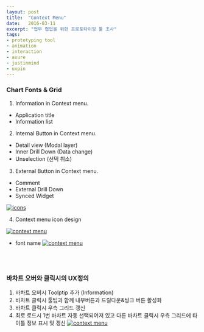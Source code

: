 ```yaml
---
layout: post
title:  "Context Menu"
date:   2016-03-11
excerpt: "업무 협업을 위한 프로토타이핑 툴 조사"
tags:
- prototyping tool
- animation
- interaction
- axure
- justinmind
- uxpin
---
```


      
### Chart Fonts & Grid

1. Information in Context menu.
  * Application title
  * Information list
2. Internal Button in Context menu.
  * Detail view (Modal layer)
  * Inner Drill Down (Data change)
  * Unselection (선택 취소)
3. External Button in Context menu.
  * Comment
  * External Drill Down
  * Synced Widget
  
<a href="{{ site.url }}/images/works/20160311/image-1.jpg"><img src="{{ site.url }}/images/works/20160311/image-1.jpg" alt="icons"></a>
<br>

4. Context menu icon design

<a href="{{ site.url }}/images/works/20160311/image-2.png"><img src="{{ site.url }}/images/works/20160311/image-2.png" alt="context menu"></a>
<br>
  * font name
<a href="{{ site.url }}/images/works/20160311/image-3.png"><img src="{{ site.url }}/images/works/20160311/image-3.png" alt="context menu"></a>
<br>
<br>

### 바차트 오버와 클릭시의 UX정의

1. 바차트 오버시 Toolptip 추가 (Information)
2. 바차트 클릭시 툴팁과 함께 내부버튼과 드릴다운&씽크 버튼 활성화
3. 바차트 클릭시 우측 그리드 갱신
4. 최로 로드시 1번 바차트 자동 선택되어져 있고 다른 바차트 클릭시 우측 그리드에 타이틀 정보 표시 및 갱신
<a href="{{ site.url }}/images/works/20160311/image-4.jpg"><img src="{{ site.url }}/images/works/20160311/image-4.jpg" alt="context menu"></a>